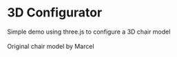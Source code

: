 # 3D Configurator

Simple demo using three.js to configure a 3D chair model
<br><br>
Original chair model by Marcel
